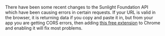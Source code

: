 There have been some recent changes to the Sunlight Foundation API which have been causing errors in certain requests. If your URL is valid in the browser, it is returning data if you copy and paste it in, but from your app you are getting CORS errors, then adding [this free extension](https://chrome.google.com/webstore/detail/allow-control-allow-origi/nlfbmbojpeacfghkpbjhddihlkkiljbi?hl=en) to Chrome and enabling it will fix most problems.
